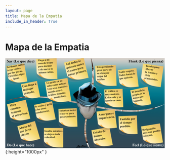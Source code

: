 ```yaml
---
layout: page
title: Mapa de la Empatia
include_in_header: True
---
```


# Mapa de la Empatia
![Mapa de la Empatia](../assets/empatia.jpg){:height="1000px" }